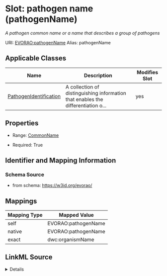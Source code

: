 

# Slot: pathogen name (pathogenName) 


_A pathogen common name or a name that describes a group of pathogens_





URI: [EVORAO:pathogenName](https://w3id.org/evorao/pathogenName)
Alias: pathogenName

<!-- no inheritance hierarchy -->





## Applicable Classes

| Name | Description | Modifies Slot |
| --- | --- | --- |
| [PathogenIdentification](PathogenIdentification.md) | A collection of distinguishing information that enables the differentiation o... |  yes  |







## Properties

* Range: [CommonName](CommonName.md)

* Required: True





## Identifier and Mapping Information







### Schema Source


* from schema: https://w3id.org/evorao/




## Mappings

| Mapping Type | Mapped Value |
| ---  | ---  |
| self | EVORAO:pathogenName |
| native | EVORAO:pathogenName |
| exact | dwc:organismName |




## LinkML Source

<details>
```yaml
name: pathogenName
description: A pathogen common name or a name that describes a group of pathogens
title: pathogen name
from_schema: https://w3id.org/evorao/
exact_mappings:
- dwc:organismName
rank: 1000
alias: pathogenName
domain_of:
- PathogenIdentification
range: CommonName
required: true
multivalued: false

```
</details>